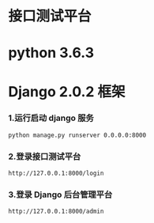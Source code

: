 
# 接口测试平台
# python 3.6.3
# Django 2.0.2 框架

### 1.运行启动 django 服务
```
python manage.py runserver 0.0.0.0:8000
```

### 2.登录接口测试平台
```
http://127.0.0.1:8000/login
```

### 3.登录 Django 后台管理平台
```
http://127.0.0.1:8000/admin
```
